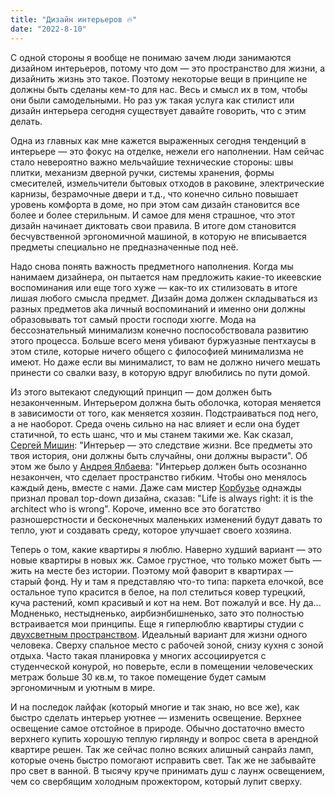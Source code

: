 ```yaml
---
title: "Дизайн интерьеров 🔥"
date: "2022-8-10"
---
```


С одной стороны я вообще не понимаю зачем люди занимаются дизайном интерьеров, потому что дом — это пространство для жизни, а дизайнить жизнь это такое. Поэтому некоторые вещи в принципе не должны быть сделаны кем-то для нас. Весь и смысл их в том, чтобы они были самодельными. Но раз уж такая услуга как стилист или дизайн интерьера сегодня существует давайте говорить, что с этим делать.

Одна из главных как мне кажется выраженных сегодня тенденций в интерьере — это фокус на отделке, нежели его наполнении. Нам сейчас стало невероятно важно мельчайшие технические стороны: швы плитки, механизм дверной ручки, системы хранения, формы смесителей, измельчители бытовых отходов в раковине, электрические карнизы, безрамочные двери и т.д., что конечно сильно повышает уровень комфорта в доме, но при этом сам дизайн становится все более и более стерильным. И самое для меня страшное, что этот дизайн начинает диктовать свои правила. В итоге дом становится бесчувственной эргономичной машиной, в которую не вписывается предметы специально не предназначенные под неё. 

Надо снова понять важность предметного наполнения. Когда мы нанимаем дизайнера, он пытается нам предложить какие-то икеевские воспоминания или еще того хуже — как-то их стилизовать в итоге лишая любого смысла предмет. Дизайн дома должен складываться из разных предметов aka личный воспоминаний и именно они должны образовывать тот самый прости господи хюгге. Мода на бессознательный минимализм конечно поспособствовала развитию этого процесса. Больше всего меня убивают буржуазные пентхаусы в этом стиле, которые ничего общего с философией минимализма не имеют. Но даже если вы минималист, то вам не должно ничего мешать принести со свалки вазу, в которую вдруг влюбились по пути домой.

Из этого вытекают следующий принцип — дом должен быть незаконченным. Интерьером должна быть оболочка, которая меняется в зависимости от того, как меняется хозяин. Подстраиваться под него, а не наоборот. Среда очень сильно на нас влияет и если она будет статичной, то есть шанс, что и мы станем такими же. Как сказал, [Сергей Мишин](https://youtu.be/jiNzWv_e3EQ): "Интерьер — это следствие жизни. Все предметы это твоя история, они должны быть случайны, они должны вырасти". Об этом же было у [Андрея Ялбаева](https://youtu.be/ju8_AbE2yFI): "Интерьер должен быть осознанно незакончен, что сделает пространство гибким. Чтобы оно менялось каждый день, вместе с нами. Даже сам мистер [Корбузье](https://www.philipsteadman.com/blog/life-is-always-right-it-is-the-architect-who-is-wrong/) однажды признал провал top-down дизайна, сказав: "Life is always right: it is the architect who is wrong". Короче, именно все это богатство разношерстности и бесконечных маленьких изменений будут давать то тепло, уют и создавать среду, которое улучшает своего хозяина.

Теперь о том, какие квартиры я люблю. Наверно худший вариант — это новые квартиры в новых жк. Самое грустное, что только может быть — жить на месте без истории. Поэтому мой фаворит в квартирах — старый фонд. Ну и там я представляю что-то типа: паркета елочкой, все остальное тупо красится в белое, на пол стелиться ковер турецкий, куча растений, комп красивый и кот на нем. Вот пожалуй и все.  Ну да... Модненько, нестыдненько, аирбиэнбишненько, зато это полностью встраивается мои принципы. Еще я гиперлюблю  квартиры студии с [двухсветным пространством](https://ru.pinterest.com/pin/847943436104857103/). Идеальный вариант для жизни одного человека. Сверху спальное место с рабочей зоной, снизу кухня с зоной отдыха. Часто такая планировка у многих ассоциируется с студенческой конурой, но поверьте, если в помещении человеческих метраж больше 30 кв.м, то такое помещение будет самым эргономичным и уютным в мире.

И на последок лайфак (который многие и так знаю, но все же), как быстро сделать интерьер уютнее — изменить освещение. Верхнее освещение самое отстойное в природе. Обычно достаточно вместо верхнего купить хорошую теплую гирлянду и вопрос света в арендной квартире решен. Так же сейчас полно всяких алишный санрайз ламп, которые очень быстро помогают исправить свет. Так же не забывайте про свет  в ванной. В тысячу круче принимать душ с лаунж освещением, чем со свербящим холодным прожектором, который лупит сверху.

